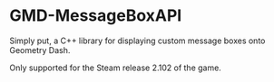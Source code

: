 # GMD-MessageBoxAPI
Simply put, a C++ library for displaying custom message boxes onto Geometry Dash.

Only supported for the Steam release 2.102 of the game.

